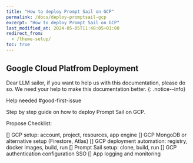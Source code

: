 ```yaml
---
title: "How to deploy Prompt Sail on GCP"
permalink: /docs/deploy-promptsail-gcp
excerpt: "How to deploy Prompt Sail on GCP"
last_modified_at: 2024-05-05T11:48:05+01:00
redirect_from:
  - /theme-setup/
toc: true
---
```



## Google Cloud Platfrom Deployment 

Dear LLM sailor, if you want to help us with this documentation, please do so. We need your help to make this documentation better.
{: .notice--info}

Help needed #good-first-issue


Step by step guide on how to deploy Prompt Sail on GCP.

Propose Checklist:

[] GCP setup: account, project, resources, app engine
[] GCP MongoDB or alternative setup (Firestore, Atlas)
[] GCP deployment automation: registry, docker images, build, run
[] Prompt Sail setup: clone, build, run
[] GCP authentication configuration SSO
[] App logging and monitoring

